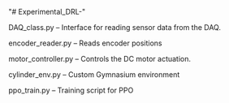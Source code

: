 "# Experimental_DRL-" 

DAQ_class.py – Interface for reading sensor data from the DAQ.

encoder_reader.py – Reads encoder positions 

motor_controller.py – Controls the DC motor actuation.

cylinder_env.py – Custom Gymnasium environment 

ppo_train.py – Training script for PPO
